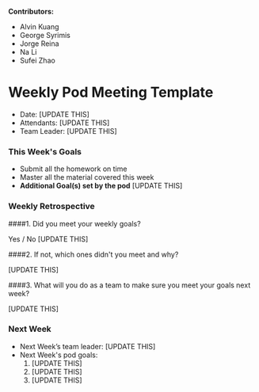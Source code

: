 **Contributors:**

* Alvin Kuang
* George Syrimis
* Jorge Reina
* Na Li
* Sufei Zhao

# Weekly Pod Meeting Template

* Date: [UPDATE THIS]
* Attendants: [UPDATE THIS]
* Team Leader: [UPDATE THIS]

### This Week's Goals

* Submit all the homework on time
* Master all the material covered this week
* **Additional Goal(s) set by the pod** [UPDATE THIS]

### Weekly Retrospective

####1. Did you meet your weekly goals?

Yes / No [UPDATE THIS]

####2. If not, which ones didn't you meet and why?

[UPDATE THIS]

####3. What will you do as a team to make sure you meet your goals next week?

[UPDATE THIS]

### Next Week

* Next Week’s team leader: [UPDATE THIS]
* Next Week's pod goals:
  1. [UPDATE THIS]
  2. [UPDATE THIS]
  3. [UPDATE THIS]

